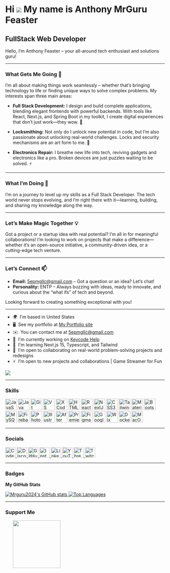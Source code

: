 # Hi ![](https://user-images.githubusercontent.com/18350557/176309783-0785949b-9127-417c-8b55-ab5a4333674e.gif) My name is Anthony MrGuru Feaster

## FullStack Web Developer

Hello, I’m Anthony Feaster – your all-around tech enthusiast and solutions guru! 

---

### What Gets Me Going 👀 

I’m all about making things work seamlessly – whether that’s bringing technology to life or finding unique ways to solve complex problems. My interests span three main areas:

- **Full Stack Development:** I design and build complete applications, blending elegant frontends with powerful backends. With tools like React, Next.js, and Spring Boot in my toolkit, I create digital experiences that don’t just work—they wow. 🚀

- **Locksmithing:** Not only do I unlock new potential in code, but I’m also passionate about unlocking real-world challenges. Locks and security mechanisms are an art form to me. 🔐

- **Electronics Repair:** I breathe new life into tech, reviving gadgets and electronics like a pro. Broken devices are just puzzles waiting to be solved. ⚡

---

### What I’m Doing 🌱 

I’m on a journey to level up my skills as a Full Stack Developer. The tech world never stops evolving, and I’m right there with it—learning, building, and sharing my knowledge along the way.

---

### Let’s Make Magic Together 💡 

Got a project or a startup idea with real potential? I’m all in for meaningful collaborations! I’m looking to work on projects that make a difference—whether it’s an open-source initiative, a community-driven idea, or a cutting-edge tech venture.

---

### Let’s Connect 📫 

- **Email:** [5epmgllc@gmail.com](mailto:5epmgllc@gmail.com) – Got a question or an idea? Let’s chat!
- **Personality:** ENTP – Always buzzing with ideas, ready to innovate, and curious about the “what ifs” of tech and beyond.

Looking forward to creating something exceptional with you!

---

- 🌍  I'm based in United States
- 🖥️  See my portfolio at [My Portfolio site](http://anthonymrgurufeaster.online/)
- ✉️  You can contact me at [5epmgllc@gmail.com](mailto:5epmgllc@gmail.com)
- 🚀  I'm currently working on [Keycode Help](http://keycode.help)
- 🧠  I'm learning Next.js 15, Typescript, and Tailwind
- 🤝  I'm open to collaborating on real-world problem-solving projects and redesigns
- ⚡  I’m open to new projects and collaborations | Game Streamer for Fun

<a href="https://www.twitch.tv/tacticalmobilegamer" target="_blank" rel="noreferrer">
  <img src="https://img.shields.io/twitch/status/tacticalmobilegamer?logo=twitchsx&style=for-the-badge&color=0891b2&labelColor=1c1917&label=TWITCH+STATUS" />
</a>

---

### Skills

<p align="left">
<a href="https://developer.mozilla.org/en-US/docs/Web/JavaScript" target="_blank" rel="noreferrer"><img src="https://raw.githubusercontent.com/danielcranney/readme-generator/main/public/icons/skills/javascript-colored.svg" width="36" height="36" alt="JavaScript" /></a>
<a href="https://www.oracle.com/java/" target="_blank" rel="noreferrer"><img src="https://raw.githubusercontent.com/danielcranney/readme-generator/main/public/icons/skills/java-colored.svg" width="36" height="36" alt="Java" /></a>
<a href="https://git-scm.com/" target="_blank" rel="noreferrer"><img src="https://raw.githubusercontent.com/danielcranney/readme-generator/main/public/icons/skills/git-colored.svg" width="36" height="36" alt="Git" /></a>
<a href="https://code.visualstudio.com/" target="_blank" rel="noreferrer"><img src="https://raw.githubusercontent.com/danielcranney/readme-generator/main/public/icons/skills/visualstudiocode.svg" width="36" height="36" alt="VS Code" /></a>
<a href="https://www.xcode.com" target="_blank" rel="noreferrer"><img src="https://raw.githubusercontent.com/danielcranney/readme-generator/main/public/icons/skills/xcode.svg" width="36" height="36" alt="XCode" /></a>
<a href="https://developer.mozilla.org/en-US/docs/Glossary/HTML5" target="_blank" rel="noreferrer"><img src="https://raw.githubusercontent.com/danielcranney/readme-generator/main/public/icons/skills/html5-colored.svg" width="36" height="36" alt="HTML5" /></a>
<a href="https://reactjs.org/" target="_blank" rel="noreferrer"><img src="https://raw.githubusercontent.com/danielcranney/readme-generator/main/public/icons/skills/react-colored.svg" width="36" height="36" alt="React" /></a>
<a href="https://nextjs.org/docs" target="_blank" rel="noreferrer"><img src="https://raw.githubusercontent.com/danielcranney/readme-generator/main/public/icons/skills/nextjs-colored.svg" width="36" height="36" alt="NextJs" /></a>
<a href="https://www.w3.org/TR/CSS/#css" target="_blank" rel="noreferrer"><img src="https://raw.githubusercontent.com/danielcranney/readme-generator/main/public/icons/skills/css3-colored.svg" width="36" height="36" alt="CSS3" /></a>
<a href="https://tailwindcss.com/" target="_blank" rel="noreferrer"><img src="https://raw.githubusercontent.com/danielcranney/readme-generator/main/public/icons/skills/tailwindcss-colored.svg" width="36" height="36" alt="TailwindCSS" /></a>
<a href="https://mui.com/" target="_blank" rel="noreferrer"><img src="https://raw.githubusercontent.com/danielcranney/readme-generator/main/public/icons/skills/materialui-colored.svg" width="36" height="36" alt="Material UI" /></a>
<a href="https://getbootstrap.com/" target="_blank" rel="noreferrer"><img src="https://raw.githubusercontent.com/danielcranney/readme-generator/main/public/icons/skills/bootstrap-colored.svg" width="36" height="36" alt="Bootstrap" /></a>
<a href="https://www.mysql.com/" target="_blank" rel="noreferrer"><img src="https://raw.githubusercontent.com/danielcranney/readme-generator/main/public/icons/skills/mysql-colored.svg" width="36" height="36" alt="MySQL" /></a>
<a href="https://firebase.google.com/" target="_blank" rel="noreferrer"><img src="https://raw.githubusercontent.com/danielcranney/readme-generator/main/public/icons/skills/firebase-colored.svg" width="36" height="36" alt="Firebase" /></a>
<a href="https://www.adobe.com/uk/products/photoshop.html" target="_blank" rel="noreferrer"><img src="https://raw.githubusercontent.com/danielcranney/readme-generator/main/public/icons/skills/photoshop-colored.svg" width="36" height="36" alt="Photoshop" /></a>
<a href="https://www.adobe.com/uk/products/illustrator.html" target="_blank" rel="noreferrer"><img src="https://raw.githubusercontent.com/danielcranney/readme-generator/main/public/icons/skills/illustrator-colored.svg" width="36" height="36" alt="Illustrator" /></a>
<a href="https://www.adobe.com/uk/products/aftereffects.html" target="_blank" rel="noreferrer"><img src="https://raw.githubusercontent.com/danielcranney/readme-generator/main/public/icons/skills/aftereffects-colored.svg" width="36" height="36" alt="After Effects" /></a>
<a href="https://www.adobe.com/uk/products/premiere.html" target="_blank" rel="noreferrer"><img src="https://raw.githubusercontent.com/danielcranney/readme-generator/main/public/icons/skills/premierepro-colored.svg" width="36" height="36" alt="Premiere Pro" /></a>
<a href="https://www.figma.com/" target="_blank" rel="noreferrer"><img src="https://raw.githubusercontent.com/danielcranney/readme-generator/main/public/icons/skills/figma-colored.svg" width="36" height="36" alt="Figma" /></a>
<a href="https://cloud.google.com/" target="_blank" rel="noreferrer"><img src="https://raw.githubusercontent.com/danielcranney/readme-generator/main/public/icons/skills/googlecloud-colored.svg" width="36" height="36" alt="Google Cloud" /></a>
<a href="https://wix.com" target="_blank" rel="noreferrer"><img src="https://raw.githubusercontent.com/danielcranney/readme-generator/main/public/icons/skills/wix-colored.svg" width="36" height="36" alt="Wix" /></a>
<a href="https://www.docker.com/" target="_blank" rel="noreferrer"><img src="https://raw.githubusercontent.com/danielcranney/readme-generator/main/public/icons/skills/docker-colored.svg" width="36" height="36" alt="Docker" /></a>
<a href="https://apple.com" target="_blank" rel="noreferrer"><img src="https://raw.githubusercontent.com/danielcranney/readme-generator/main/public/icons/skills/macos-colored.svg" width="36" height="36" alt="MacOS" /></a>
</p>

---

### Socials

<p align="left">
<a href="https://www.codepen.io/mrguru2024" target="_blank" rel="noreferrer">
  <img src="https://raw.githubusercontent.com/danielcranney/readme-generator/main/public/icons/socials/codepen.svg" width="32" height="32" alt="Codepen" />
</a>
<a href="https://discord.com/users/mrguru2020" target="_blank" rel="noreferrer">
  <img src="https://raw.githubusercontent.com/danielcranney/readme-generator/main/public/icons/socials/discord.svg" width="32" height="32" alt="Discord" />
</a>
<a href="https://www.github.com/Mrguru2024" target="_blank" rel="noreferrer">
  <img src="https://raw.githubusercontent.com/danielcranney/readme-generator/main/public/icons/socials/github.svg" width="32" height="32" alt="GitHub" />
</a>
<a href="http://www.instagram.com/therealmrguru" target="_blank" rel="noreferrer">
  <img src="https://raw.githubusercontent.com/danielcranney/readme-generator/main/public/icons/socials/instagram.svg" width="32" height="32" alt="Instagram" />
</a>
<a href="https://www.linkedin.com/in/anthony-mrguru-feaster/" target="_blank" rel="noreferrer">
  <img src="https://raw.githubusercontent.com/danielcranney/readme-generator/main/public/icons/socials/linkedin.svg" width="32" height="32" alt="LinkedIn" />
</a>
<a href="https://www.youtube.com/@GuruTalksWithMrGuru" target="_blank" rel="noreferrer">
  <img src="https://raw.githubusercontent.com/danielcranney/readme-generator/main/public/icons/socials/youtube.svg" width="32" height="32" alt="YouTube" />
</a>
<a href="https://www.threads.net/@therealmrguru" target="_blank" rel="noreferrer">
  <img src="https://raw.githubusercontent.com/danielcranney/readme-generator/main/public/icons/socials/threads.svg" width="32" height="32" alt="Threads" />
</a>
<a href="https://www.twitch.tv/tacticalmobilegamer" target="_blank" rel="noreferrer">
  <img src="https://raw.githubusercontent.com/danielcranney/readme-generator/main/public/icons/socials/twitch.svg" width="32" height="32" alt="Twitch" />
</a>
</p>

---

### Badges

**My GitHub Stats**

<a href="http://www.github.com/Mrguru2024">
  <img src="https://github-readme-stats.vercel.app/api?username=Mrguru2024&show_icons=true&hide=&count_private=true&title_color=0891b2&text_color=ffffff&icon_color=0891b2&bg_color=1c1917&hide_border=true&show_icons=true" alt="Mrguru2024's GitHub stats" />
</a>

<a href="https://github.com/Mrguru2024" align="left">
  <img src="https://github-readme-stats.vercel.app/api/top-langs/?username=Mrguru2024&langs_count=10&title_color=0891b2&text_color=ffffff&icon_color=0891b2&bg_color=1c1917&hide_border=true&locale=en&custom_title=Top%20%Languages" alt="Top Languages" />
</a>

---

### Support Me

<ul style="list-style-type: none; margin: 0;">
<li style="display: inline-block; margin-right: 0.25rem;">
  <a href="https://www.buymeacoffee.com/mytechr">
    <img src="https://cdn.buymeacoffee.com/buttons/v2/default-yellow.png" width="150"/>
  </a>
</li>
</ul>
